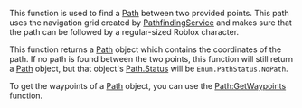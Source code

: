 This function is used to find a [Path](https://developer.roblox.com/en-us/api-reference/class/Path) between two provided points. This path uses the navigation grid created by [PathfindingService](https://developer.roblox.com/en-us/api-reference/class/PathfindingService) and makes sure that the path can be followed by a regular-sized Roblox character.

This function returns a [Path](https://developer.roblox.com/en-us/api-reference/class/Path) object which contains the coordinates of the path. If no path is found between the two points, this function will still return a [Path](https://developer.roblox.com/en-us/api-reference/class/Path) object, but that object's [Path.Status](https://developer.roblox.com/en-us/api-reference/property/Path/Status) will be `Enum.PathStatus.NoPath`.

To get the waypoints of a [Path](https://developer.roblox.com/en-us/api-reference/class/Path) object, you can use the [Path:GetWaypoints](https://developer.roblox.com/en-us/api-reference/function/Path/GetWaypoints) function.